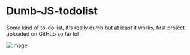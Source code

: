 # Dumb-JS-todolist
Some kind of to-do list, it's really dumb but at least it works, first project uploaded on GitHub so far lol

![image](https://user-images.githubusercontent.com/89873995/230148862-e5c5d089-a15c-42a9-9b4b-1a59a70dccb3.png)

